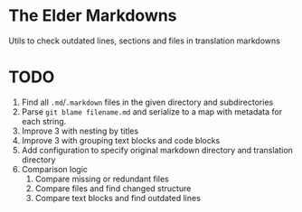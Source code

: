 # The Elder Markdowns
Utils to check outdated lines, sections and files in translation markdowns

# TODO
1. Find all `.md`/`.markdown` files in the given directory and subdirectories
2. Parse `git blame filename.md` and serialize to a map with metadata for each string.
3. Improve 3 with nesting by titles
4. Improve 3 with grouping text blocks and code blocks
5. Add configuration to specify original markdown directory and translation directory
6. Comparison logic
    1. Compare missing or redundant files
    2. Compare files and find changed structure
    3. Compare text blocks and find outdated lines
